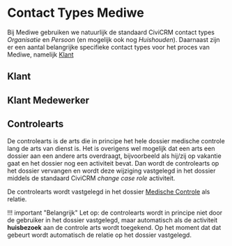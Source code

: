 # Contact Types Mediwe
Bij Mediwe gebruiken we natuurlijk de standaard CiviCRM contact types *Organisatie* en *Persoon* (en mogelijk ook nog *Huishouden*). 
Daarnaast zijn er een aantal belangrijke specifieke contact types voor het proces van Mediwe, namelijk [Klant](#Klant)

## Klant

## Klant Medewerker

## Controlearts

De controlearts is de arts die in principe het hele dossier medische controle lang de arts van dienst is. 
Het is overigens wel mogelijk dat een arts een dossier aan een andere arts overdraagt, bijvoorbeeld als hij/zij op vakantie gaat en het dossier nog een activiteit bevat. Dan wordt de controlearts op het dossier vervangen en wordt deze wijziging vastgelegd in het dossier middels de standaard CiviCRM _change case role_ activiteit.

De controlearts wordt vastgelegd in het dossier [Medische Controle](dossiertypes.md#medischecontrole.md) als relatie.

!!! important "Belangrijk"
    Let op: de controlearts wordt in principe niet door de gebruiker in het dossier vastgelegd, maar automatisch als de activiteit **huisbezoek** aan de controle arts wordt toegekend. Op het moment dat dat gebeurt wordt automatisch de relatie op het dossier vastgelegd.
    
    
    
